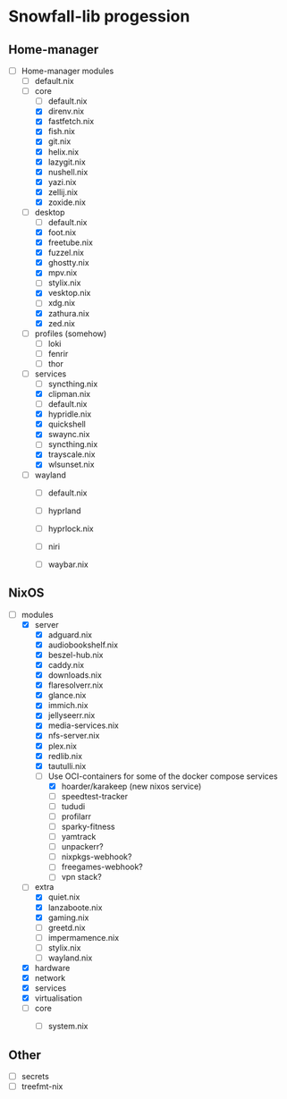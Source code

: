 # Snowfall-lib progession

## Home-manager
- [ ] Home-manager modules
  - [ ] default.nix
  - [ ] core
    - [ ] default.nix
    - [x] direnv.nix
    - [x] fastfetch.nix
    - [x] fish.nix
    - [x] git.nix
    - [x] helix.nix
    - [x] lazygit.nix
    - [x] nushell.nix
    - [x] yazi.nix
    - [x] zellij.nix
    - [x] zoxide.nix
  - [ ] desktop
    - [ ] default.nix
    - [x] foot.nix
    - [x] freetube.nix
    - [x] fuzzel.nix
    - [x] ghostty.nix
    - [x] mpv.nix
    - [ ] stylix.nix
    - [x] vesktop.nix
    - [ ] xdg.nix
    - [x] zathura.nix
    - [x] zed.nix
  - [ ] profiles (somehow)
    - [ ] loki
    - [ ] fenrir
    - [ ] thor
  - [ ] services
    - [ ] syncthing.nix
    - [x] clipman.nix
    - [ ] default.nix
    - [x] hypridle.nix
    - [x] quickshell
    - [x] swaync.nix
    - [ ] syncthing.nix
    - [x] trayscale.nix
    - [x] wlsunset.nix
  - [ ] wayland
    - [ ] default.nix
    - [ ] hyprland
    - [ ] hyprlock.nix
    - [ ] niri
    - [ ] waybar.nix



## NixOS

- [ ] modules
  - [x] server
    - [x] adguard.nix
    - [x] audiobookshelf.nix
    - [x] beszel-hub.nix
    - [x] caddy.nix
    - [x] downloads.nix
    - [x] flaresolverr.nix
    - [x] glance.nix
    - [x] immich.nix
    - [x] jellyseerr.nix
    - [x] media-services.nix
    - [x] nfs-server.nix
    - [x] plex.nix
    - [x] redlib.nix
    - [x] tautulli.nix
    - [ ] Use OCI-containers for some of the docker compose services
      - [x] hoarder/karakeep (new nixos service)
      - [ ] speedtest-tracker
      - [ ] tududi
      - [ ] profilarr
      - [ ] sparky-fitness
      - [ ] yamtrack
      - [ ] unpackerr?
      - [ ] nixpkgs-webhook?
      - [ ] freegames-webhook?
      - [ ] vpn stack?
  - [ ] extra
    - [x] quiet.nix
    - [x] lanzaboote.nix
    - [x] gaming.nix
    - [ ] greetd.nix
    - [ ] impermamence.nix
    - [ ] stylix.nix
    - [ ] wayland.nix
  - [x] hardware
  - [x] network
  - [x] services
  - [x] virtualisation
  - [ ] core
    - [ ] system.nix


## Other
- [ ] secrets
- [ ] treefmt-nix
